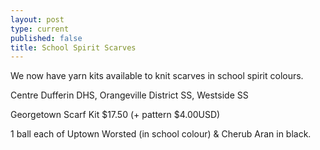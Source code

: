 ```yaml
---
layout: post
type: current
published: false
title: School Spirit Scarves
---
```

We now have yarn kits available to knit scarves in school spirit colours.

Centre Dufferin DHS, Orangeville District SS, Westside SS

Georgetown Scarf Kit  $17.50 (+ pattern $4.00USD)

1 ball each of Uptown Worsted (in school colour) & Cherub Aran in black.
